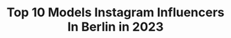 ---
title: Top 10 Models Instagram Influencers In Berlin in 2023
description: >-
  Find top models Instagram influencers in Berlin in 2023. Most popular hashtags: #fashion #model #berlin #loveyourself.
platform: Instagram
hits: 550
text_top: Discover the best Instagram accounts on inBeat.
text_bottom: inBeat holds 550 Instagram influencers like this in Berlin, Germany for you to pitch.
profiles:
  - username: "janice.mle"
    fullname: >-
      𝐉𝐚𝐧𝐢𝐜𝐞-𝐌𝐚𝐱𝐢𝐧𝐞
    bio: >-
      𝐛𝐞𝐫𝐥𝐢𝐧, 𝐠𝐞𝐫𝐦𝐚𝐧𝐲 ᴸ‘²⁰⁰⁵
    location: "Germany"
    followers: 5447
    engagement: 1929
    commentsToLikes: 0.086842
    id: ck9hc2hptjgox0j78t8c6o10e
    verified: false
    hashtags: "#photography, #picoftheday, #loveyourself, #blond"
  - username: "vanessa.leoness"
    fullname: >-
      Vanessa Lu 🦁☀️
    bio: >-
      it's V 🌱 Plantbased vegan 🌱 Fashion | Nutrition | Fitness
    location: "Germany"
    followers: 9218
    engagement: 514
    commentsToLikes: 0.093369
    id: ckap9cfwcs3eq0i78ejbqnu2g
    verified: false
    hashtags: "#model, #berlinmodel, #modelcouple, #modelsgermany"
  - username: "jolinasofie"
    fullname: >-
      Joliηα Peppiηα Shαlуη Sofie
    bio: >-
      Currently Berlin 📍 🦋 BOOKINGS-> @seedsmodels @selectmodelstockholm @bravemodels @blowmodels @scoutmodel1 @elite_lisbon
    location: "Germany"
    followers: 18442
    engagement: 170
    commentsToLikes: 0.053688
    id: ck5c34wytylti0i11w42a14he
    verified: false
    hashtags: "#germany, #beach, #noretouch, #atumn"
  - username: "stellasstern.official"
    fullname: >-
      Stella Schulz   Mom/ Lifestyle
    bio: >-
      Stella Schulz 🚩 #berlin ⭐️ #lifestyle ⭐️ #momlife ⭐️ #family Partnerprofil: stella.schulz.official Impressum :https://stellasstern.de/impressum/
    location: "Germany"
    followers: 219330
    engagement: 164
    commentsToLikes: 0.116892
    id: ck15uwkxtousu0i19bnqa4bxo
    verified: false
    hashtags: "#giveaway, #lebenmitkleinkind, #beauty, #mom"
  - username: "cathy.lugner"
    fullname: >-
      𝐉𝐮𝐬𝐭 𝐂𝐚𝐭𝐡𝐲 ♡
    bio: >-
      𝐃𝐨𝐧’𝐭 𝐣𝐮𝐝𝐠𝐞 - 𝐬𝐩𝐫𝐞𝐚𝐝 𝐥𝐨𝐯𝐞 ❥ ⋆ 𝙰𝚗𝚒𝚖𝚊𝚕𝚜 | 𝙶𝚘𝚍 | 𝙵𝚒𝚝𝚗𝚎𝚜𝚜 ⋆ 𝙱𝚎𝚛𝚕𝚒𝚗 | 𝟹𝟶 ⋆ 𝙼𝚊𝚔𝚎-𝚞𝚙-𝙰𝚛𝚝𝚒𝚜𝚝 ↳ 𝚋𝚘𝚘𝚔𝚒𝚗𝚐: 𝚖𝚊𝚗𝚊𝚐𝚎𝚖𝚎𝚗𝚝@𝚌𝚊𝚝𝚑𝚢𝚕𝚞𝚐𝚗𝚎𝚛.𝚌𝚘𝚖
    location: "Germany"
    followers: 178364
    engagement: 337
    commentsToLikes: 0.030018
    id: ck6uf1lodubt20j713qge0wxq
    verified: true
    hashtags: "#poetrylover, #love, #bln, #cathylugner"
  - username: "leonielomann"
    fullname: >-
      Leonielomann
    bio: >-
      Model based in Hamburg/ Bremen Berlin / Osnabrück/Copenhagen
    location: "Germany"
    followers: 5507
    engagement: 494
    commentsToLikes: 0.035612
    id: ck5hlyvgol3ty0i11jbtkguxg
    verified: false
    hashtags: "#germanmodel, #balconylife, #portraitphotography, #fashionphotography"
  - username: "sarahamalija"
    fullname: >-
      sassybabydemon
    bio: >-
      “tall, skinny, and ugly” 🤠 @izaio.modelmanagement
    location: "Germany"
    followers: 3979
    engagement: 1382
    commentsToLikes: 0.025144
    id: ck55nhy4l698x0i11cly5s4sh
    verified: false
    hashtags: "#mcmworldwide, #myclosetmonday, #ronashooting, #model"
  - username: "leonieyoung"
    fullname: >-
      ＬＥＯ ＪＵＮＧ 🌻
    bio: >-
      TV-Producer | Model | Dogmum BERLIN | SCHWARZWALD | CAPE TOWN 24/7 info@leoniejung.com
    location: "Germany"
    followers: 32888
    engagement: 353
    commentsToLikes: 0.023097
    id: ck602d8hah6380i1491ga0iak
    verified: false
    hashtags: "#loveyourself, #autumn2020, #nofilternofriends, #sundayz"
  - username: "liza.waschke"
    fullname: >-
      Liza Waschke
    bio: >-
      Actress, Model ◾️ @berlinmanagement Impressum:
    location: "Germany"
    followers: 470795
    engagement: 393
    commentsToLikes: 0.005706
    id: ck137da4daywp0i19lhsdt5v1
    verified: true
    hashtags: "#shooting, #adidas, #loveyourself, #fanwuphotography"
  - username: "trixigiese"
    fullname: >-
      Trixi Giese
    bio: >-
      Trixi | 20 years old | Model 📍Berlin, Toulouse NEW YouTube Video ⬇️🎥
    location: "Germany"
    followers: 227623
    engagement: 384
    commentsToLikes: 0.011445
    id: ck5q642yavv8y0i111rqpgllv
    verified: true
    hashtags: "#styleblogger, #quotes, #outfit, #instafashion"
---